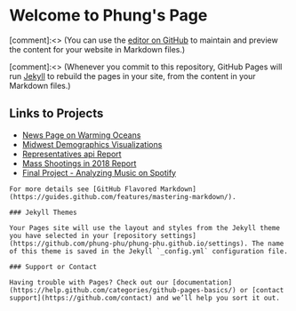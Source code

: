 # Welcome to Phung's Page

[comment]:<> (You can use the [editor on GitHub](https://github.com/phung-phu/phung-phu.github.io/edit/master/README.md) to maintain and preview the content for your website in Markdown files.)

[comment]:<> (Whenever you commit to this repository, GitHub Pages will run [Jekyll](https://jekyllrb.com/) to rebuild the pages in your site, from the content in your Markdown files.)

## Links to Projects
- [News Page on Warming Oceans](https://github.com/phung-phu/News_Page)
- [Midwest Demographics Visualizations](https://phung-phu.shinyapps.io/a8-midwest)
- [Representatives api Report](https://info201b-w19.github.io/a6-phung-phu)
- [Mass Shootings in 2018 Report](https://info201b-w19.github.io/a5-phung-phu)
- [Final Project - Analyzing Music on Spotify](https://reneew7.shinyapps.io/musicanalysis)

```
For more details see [GitHub Flavored Markdown](https://guides.github.com/features/mastering-markdown/).

### Jekyll Themes

Your Pages site will use the layout and styles from the Jekyll theme you have selected in your [repository settings](https://github.com/phung-phu/phung-phu.github.io/settings). The name of this theme is saved in the Jekyll `_config.yml` configuration file.

### Support or Contact

Having trouble with Pages? Check out our [documentation](https://help.github.com/categories/github-pages-basics/) or [contact support](https://github.com/contact) and we’ll help you sort it out.

```
